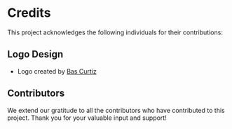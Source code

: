 # Credits

This project acknowledges the following individuals for their contributions:

## Logo Design

- Logo created by [Bas Curtiz](https://t.me/BasCurtiz)

## Contributors

We extend our gratitude to all the contributors who have contributed to this project. Thank you for your valuable input and support!
